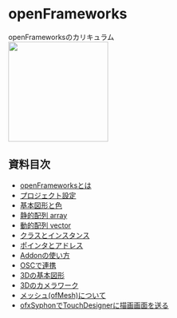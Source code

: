 # openFrameworks
openFrameworksのカリキュラム<br>
<img src="https://github.com/55Kaerukun/openFrameworks/blob/main/00/images/oflogo.png" width="200px">

## 資料目次
* [openFrameworksとは](https://github.com/55Kaerukun/openFrameworks/blob/main/00/README.md)
* [プロジェクト設定](https://github.com/55Kaerukun/openFrameworks/blob/main/00/README.md)
* [基本図形と色](https://github.com/55Kaerukun/openFrameworks/blob/main/FigureAndColor/README.md)
* [静的配列 array](https://github.com/55Kaerukun/openFrameworks/blob/main/02/README.md)
* [動的配列 vector](https://github.com/55Kaerukun/openFrameworks/tree/main/03)
* [クラスとインスタンス](https://github.com/55Kaerukun/openFrameworks/blob/main/04/README.md)
* [ポインタとアドレス](https://github.com/55Kaerukun/openFrameworks/tree/main/05/README.md)
* [Addonの使い方](https://github.com/55Kaerukun/openFrameworks/tree/main/09/README.md)
* [OSCで連携](https://github.com/55Kaerukun/openFrameworks/tree/main/10/README.md)
* [3Dの基本図形](https://github.com/55Kaerukun/openFrameworks/tree/main/06/README.md)
* [3Dのカメラワーク](https://github.com/55Kaerukun/openFrameworks/tree/main/07/README.md)
* [メッシュ(ofMesh)について](https://github.com/55Kaerukun/openFrameworks/tree/main/08/README.md)
* [ofxSyphonでTouchDesignerに描画画面を送る](https://github.com/55Kaerukun/openFrameworks/tree/main/11/README.md)




